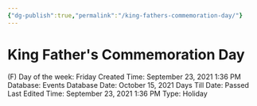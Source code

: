 ```yaml
---
{"dg-publish":true,"permalink":"/king-fathers-commemoration-day/"}
---
```


# King Father's Commemoration Day

(F) Day of the week: Friday
Created Time: September 23, 2021 1:36 PM
Database: Events Database
Date: October 15, 2021
Days Till Date: Passed
Last Edited Time: September 23, 2021 1:36 PM
Type: Holiday